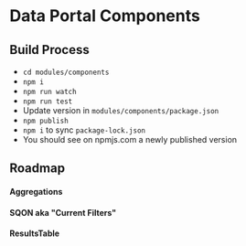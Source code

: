 # Data Portal Components

## Build Process
- `cd modules/components`
- `npm i`
- `npm run watch`
- `npm run test`
- Update version in `modules/components/package.json`
- `npm publish`
- `npm i` to sync `package-lock.json`
- You should see on npmjs.com a newly published version

## Roadmap

#### Aggregations

#### SQON aka "Current Filters"

#### ResultsTable
